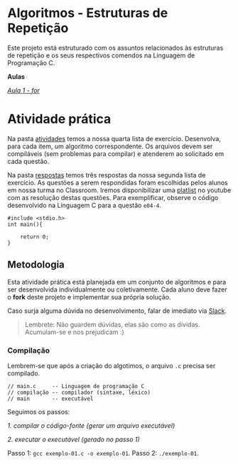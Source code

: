 # Algoritmos - Estruturas de Repetição

Este projeto está estruturado com os assuntos relacionados às estruturas de repetição e os seus respectivos comendos na Linguagem de Programação C.

**Aulas**

*[Aula 1 - for ](https://github.com/ifpb-disciplinas-2020-2/controle-algoritmos-condicionais/commit/3c947293657d870b9210a33164c351d43f4dd2b1)*



# Atividade prática

Na pasta [atividades](/atividades) temos a nossa quarta lista de exercício. Desenvolva, para cada item, um algoritmo correspondente.
Os arquivos devem ser compiláveis (sem problemas para compilar) e atenderem ao solicitado em cada questão.

Na pasta [respostas](/respostas) temos três respostas da nossa segunda lista de exercício. As questões a serem respondidas foram escolhidas pelos alunos em nossa turma no Classroom. Iremos disponibilizar uma  [platlist](/respostas) no youtube com as resolução destas questões. 
Para exemplificar, observe o código desenvolvido na Linguagem C para a questão `e04-4`.

```
#include <stdio.h> 
int main(){    
   
    return 0;
}
```



## Metodologia

Esta atividade prática está planejada em um conjunto de algoritmos e para ser desenvolvida individualmente ou coletivamente. 
Cada aluno deve fazer o __fork__ deste projeto e implementar sua própria solução. 

Caso surja alguma dúvida no desenvolvimento, falar de imediato via [Slack](https://ifpb20202algo-ca55489.slack.com/archives/C01R432V3C6). 

> Lembrete: Não guardem dúvidas, elas são como as dívidas. Acumulam-se e nos prejudicam :)

### Compilação

Lembrem-se que após a criação do algotimos, o arquivo `.c` precisa ser compilado.

```
// main.c     -- Linguagem de programação C
// compilação -- compilador (sintaxe, léxico)
// main       -- executável
```

Seguimos os passos:

*1. compilar o código-fonte (gerar um arquivo executável)*

*2. executar o executável (gerado no passo 1)*

Passo 1: `gcc exemplo-01.c -o exemplo-01`.
Passo 2: `./exemplo-01`.